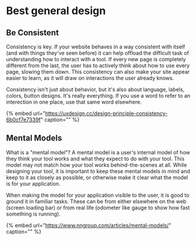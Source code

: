 # Best general design

## Be Consistent

Consistency is key. If your website behaves in a way consistent with itself \(and with things they've seen before\) it can help offload the difficult task of understanding how to interact with a tool. If every new page is completely different from the last, the user has to actively think about how to use every page, slowing them down. This consistency can also make your site appear easier to learn, as it will draw on interactions the user already knows.

Consistency isn't just about behavior, but it's also about language, labels, colors, button designs. It's really everything. If you use a word to refer to an interection in one place, use that same word elsewhere.

{% embed url="https://uxdesign.cc/design-principle-consistency-6b0cf7e7339f" caption="" %}

## Mental Models

What is a "mental model"? A mental model is a user's internal model of how they think your tool works and what they expect to do with your tool. This model may not match how your tool works behind-the-scenes at all. While designing your tool, it is important to keep these mental models in mind and keep to it as closely as possible, or otherwise make it clear what the model is for your application.

When making the model for your application visible to the user, it is good to ground it in familiar tasks. These can be from either elsewhere on the web \(screen loading bar\) or from real life \(odometer like gauge to show how fast something is running\).

{% embed url="https://www.nngroup.com/articles/mental-models/" caption="" %}


